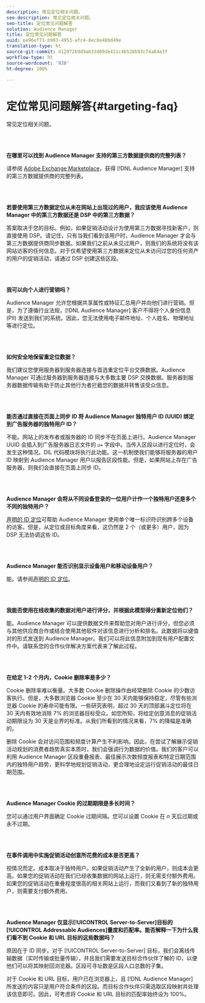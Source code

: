 ```yaml
---
description: 常见定位相关问题。
seo-description: 常见定位相关问题。
seo-title: 定位常见问题解答
solution: Audience Manager
title: 定位常见问题解答
uuid: ee96ef71-b903-4953-afc4-8ec8e48bd49e
translation-type: ht
source-git-commit: 412972b9d9a633d09de411c46528b93c74a64e3f
workflow-type: ht
source-wordcount: '920'
ht-degree: 100%

---
```



# 定位常见问题解答{#targeting-faq}

常见定位相关问题。

<br> 

<!-- 

faq_targeting.xml

 -->

**在哪里可以找到 Audience Manager 支持的第三方数据提供商的完整列表？**

请参阅 [Adobe Exchange Marketplace](https://exchange.adobe.com/experiencecloud.html)，获得 [!DNL Audience Manager] 支持的第三方数据提供商的完整列表。

<br> 

**若要使用第三方数据定位从未在网站上出现过的用户，我应该使用 Audience Manager 中的第三方数据还是 DSP 中的第三方数据？**

答案取决于您的目标。例如，如果促销活动设计为使用第三方数据寻找新客户，则直接使用 DSP。请记住，只有当我们看到该用户时，Audience Manager 才会与第三方数据提供商同步数据。如果我们之前从未见过用户，则我们的系统将没有该网站访客的任何信息。对于仅希望使用第三方数据来定位从未访问过您的任何资产的用户的促销活动，请通过 DSP 创建这些区段。

<br> 

**我可以向个人进行营销吗？**

Audience Manager 允许您根据共享属性或特征汇总用户并向他们进行营销。但是，为了遵循行业法规，[!DNL Audience Manager] 客户不得将个人身份信息 (PII) 发送到我们的系统。因此，您无法使用电子邮件地址、个人姓名、物理地址等进行定位。

<br> 

**如何安全地保留重定位数据？**

我们建议您使用服务器到服务器连接与首选重定位平台交换数据。Audience Manager 可通过服务器到服务器连接与大多数主要 DSP 交换数据。服务器到服务器数据传输有助于防止其他行为者拦截您的数据并转售该受众信息。

<br> 

**能否通过直接在页面上同步 ID 将 Audience Manager 独特用户 ID (UUID) 绑定到广告服务器的独特用户 ID？**

不能。网站上的发布者或服务器的 ID 同步不在页面上进行。Audience Manager UUID 会插入到广告服务器日志文件的 `u=` 字段中。当传入区段以进行定位时，会发生这种情况。DIL 代码模块将执行此功能。这一机制使我们能够将服务器的用户 ID 映射到 Audience Manager 用户以报告区段性能。但是，如果网站上存在广告服务器，则我们会直接在页面上同步 ID。

<br> 

**Audience Manager 会将从不同设备登录的一位用户计作一个独特用户还是多个不同的独特用户？**

[声明的 ID 定位](../features/declared-ids.md#declared-id-targeting)可帮助 Audience Manager 使用单个唯一标识符识别跨多个设备的访客。但是，从定位或目标角度来看，这仍然是 2 个（或更多）用户，因为 DSP 无法协调这些 ID。

<br> 

**Audience Manager 能否识别显示设备用户和移动设备用户？**

能。请参阅[声明的 ID 定位](../features/declared-ids.md#declared-id-targeting)。

<br> 

**我能否使用在线收集的数据对用户进行评分，并根据此模型得分重新定位他们？**

能。Audience Manager 可以提供数据文件来帮助您对用户进行评分，但您必须与其他供应商合作或结合使用其他软件对该信息进行分析和排名。此数据将以键值对的形式发送到 Audience Manager。我们可以将此信息附加到现有用户配置文件中。请联系您的合作伙伴解决方案代表来了解此过程。

<br> 

**在给定 1-2 个月内，Cookie 删除率是多少？**

Cookie 删除率难以衡量。大多数 Cookie 删除操作由经常删除 Cookie 的少数访客执行。但是，大多数浏览器 Cookie 至少在 30 天内能够保持稳定，尽管有些浏览器 Cookie 的寿命可能有限。一些研究表明，超过 30 天的顶部漏斗定位将在 30 天内有效地消除 7% 的浏览器目标受众。如您所知，将给定创意消息的促销活动期限设为 30 天是业界的标准。从我们所看到的情况来看，7% 的降幅是准确的。

删除 Cookie 会对访问范围和频度计算产生不利影响。因此，在尝试了解展示促销活动规划的消费者趋势真实本质时，我们会强调行为数据的价值。我们的客户可以利用 Audience Manager 区段重叠报表、最佳展示次数频度报表和特定日期范围内的独特用户趋势，更科学地规划促销活动，更合理地设定运行促销活动的最佳日期范围。

<br> 

**Audience Manager Cookie 的过期期限是多长时间？**

您可以通过用户界面确定 Cookie 过期间隔。您可以设置 Cookie 在 *n* 天后过期或永不过期。

<br> 

**在事件调用中实施促销活动创意所花费的成本是否更高？**

视情况而定。成本取决于独特用户。如果促销活动产生了全新的用户，则成本会更高。如果您的促销活动在我们已经收集数据的网站上运行，则无需支付额外费用。如果您的促销活动在重叠程度很高的相关网站上运行，而我们又看到了新的独特用户，则需要支付额外费用。

<br> 

**Audience Manager 仅显示[!UICONTROL Server-to-Server]目标的[!UICONTROL Addressable Audiences]量度和匹配率。能否解释一下为什么我们看不到 Cookie 和 URL 目标的这些数据吗？**

原因在于 ID 同步。对于 [!UICONTROL Server-to-Server] 目标，我们会离线传输数据（实时传输或批量传输），并且我们需要发送目标合作伙伴了解的 ID，以便他们可以将其映射回浏览器。区段可寻址数是区段人口总数的子集。

对于 Cookie 和 URL 目标，用户已在浏览器上，且 [!DNL Audience Manager] 所发送的内容只是用户符合条件的区段。而目标合作伙伴只需选取区段映射并处理该信息即可。因此，可考虑将 Cookie 和 URL 目标的匹配率始终设为 100%。
